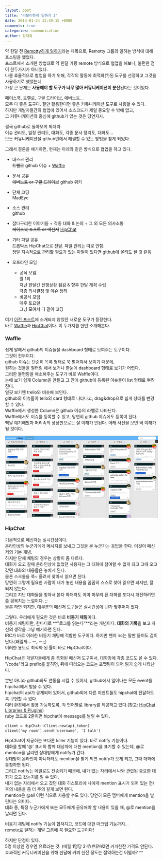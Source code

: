 ```yaml
---
layout: post
title: "리모티하게 일하기 2"
date: 2014-01-24 13:49:15 +0900
comments: true
categories: communication
author: 장재휴
---
```



약 한달 전  [Remotty하게 일하기](/blog/2013/12/10/remottyhage-ilhagi/)라는 제목으로, Remotty 그룹의 일하는 방식에 대해 포스팅을 했었다.  
포스트에서 소개한 방법대로 약 한달 가량 remote 방식으로 협업을 해보니, 불편한 점이 한두가지가 아니었다.  
나름 효율적으로 협업을 하기 위해, 각각의 활동에 최적화(?)된 도구를 선정하고 그것을 사용하기로 했었는데  
가장 큰 문제는 **사용해야 할 도구가 너무 많아 커뮤니케이션이 분산**된다는 것이었다.

페이스북, 트렐로, 구글 드라이브, 에버노트...  
모두 다 좋은 도구다. 잘만 활용한다면 좋은 커뮤니케이션 도구로 사용할 수 있다.  
하지만 개발자들간의 협업에 있어서 소스코드가 제일 중요할 수 밖에 없고,  
그 커뮤니케이션의 중심에 github가 있는 것은 당연지사.

결국 github로 돌아오게 되더라.  
이슈 관리도, 일정 관리도, 대화도, 각종 문서 정리도, 대화도...  
모든 커뮤니케이션을 github안에서 해결할 수 있는 방법을 찾게 되었다.


그래서 결론을 얘기하면, 현재는 아래와 같은 방식으로 협업을 하고 있다.

- 태스크 관리  
<del>트렐로</del> github 이슈 + [Waffle](https://waffle.io/)

- 문서 공유  
<del>에버노트 or 구글 드라이브</del> github 위키

- 단체 코딩  
MadEye

- 소스 관리  
github

- 잡다구리한 이야기들 + 각종 대화 & 논의 + 그 외 모든 의사소통  
<del>페이스북 포스트 or 메신저</del> [HipChat](https://www.hipchat.com)

- 기타 파일 공유  
<del>드롭박스</del> HipChat으로 전달. 파일 관리는 따로 안함.  
정말 지속적으로 관리할 필요가 있는 파일이 있다면 github에 올려도 될 것 같음

- 오프라인 모임  
 	- 공식 모임  
 월 1회  
 지난 한달간 진행상황 점검 & 향후 한달 계획 수립  
 각종 의사결정 및 이슈 정리
 	- 비공식 모임  
 매주 토요일  
 그냥 모여서 다 같이 코딩  


여기 [이전 포스트](/blog/2013/12/10/remottyhage-ilhagi/)에 소개되지 않았던 새로운 도구가 등장한다.  
바로 [Waffle](https://waffle.io/)과 [HipChat](https://www.hipchat.com)이다.
이 두가지를 한번 소개해본다.

### Waffle

쉽게 말해서 github의 이슈들을 dashboard 형태로 보여주는 도구이다.  
그것이 전부이다.  
github 이슈는 단순히 목록 형태로 쭉 펼쳐져서 보이기 때문에,  
원하는 것들을 필터링 해서 보거나 한눈에 dashboard 형태로 보기가 어렵다.  
그러한 불편함을 해소해주는 도구가 바로 Waffle이다.  
눈에 보기 쉽게 Column을 만들고 그 안에 github에 등록된 이슈들이 list 형태로 뿌려진다.  
얼핏 보기엔 trello와 비슷해 보인다.  
github의 이슈들이 tello의 card 형태로 나타나고, drag&drop으로 쉽게 상태를 변경할 수 있다.  
Waffle에서 생성한 Column은 github 이슈의 라벨로 나타난다.  
Waffle에서도 이슈를 등록할 수 있고, 당연히 github 이슈에도 등록이 된다.  
백날 얘기해봤자 머리속의 상상만으로는 잘 이해가 안된다. 아래 사진을 보면 딱 이해가 될 것이다.

![waffle](/images/waffle.png "waffle")

### HipChat

기본적으로 메신저는 실시간성이다.  
온라인상의 누군가에게 메시지를 보내고 그것을 본 누군가는 응답을 한다. 이것이 메신저의 기본 개념.  
하지만 단체 채팅의 경우는 상황이 좀 다르다.  
대화가 오고 갈때 온라인상에 없었던 사용자는 그 대화에 참여할 수 없게 되고 그때 오고 갔던 대화의 내용들은 놓치게 된다.  
물론 스크롤을 쭉~ 올려서 찾아서 읽으면 된다.  
당연히 그렇게 필요한 사람이 내가 놓친 내용을 꼼꼼히 스스로 찾아 읽으면 되지만, 잘 되지 않는다.  
그리고 지난 대화들을 찾아서 본다 하더라도 이미 마무리 된 대화를 또다시 개진하려면 좀 뒷북치는 느낌이다. ;;  
물론 하면 되지만, 대부분의 메신저 도구들은 실시간성에 UI가 맞추어져 있다.  

그렇다. 우리에게 필요한 것은 바로 **비동기 채팅**이다.  
비동기 채팅이란, 한마디로 **"로그를 읽는다"**라는 개념이다. **대화의 기록**을 보고 자신의 생각을 그냥 얘기하면 된다.  
IRC가 바로 이러한 비동기 채팅에 적합한 도구이다. 하지만 왠지 irc는 말만 들어도 겁이 난다.(왜일까... ㅡ,.ㅡ;;)  
이러한 용도로 최적화 된 툴이 바로 HipChat이다.  

HipChat은 개발자들에게 좀 특화된 메신저 도구여서, 대화창에 각종 코드도 쓸 수 있다.  
"/code"라고 prefix를 붙히면, 뒤에 따라오는 코드는 포맷팅이 되어 읽기 쉽게 나타난다.

뿐만 아니라 github와도 연동을 시킬 수 있어서, github에서 일어나는 모든 event를 hipchat에서 받을 수 있다.  
hipchat의 api가 공개되어 있어서, github외에 다른 이벤트들도 hipchat에 전달하도록 구현할 수 있다.  
여러 환경에서 활용 가능하도록, 각 언어별로 library를 제공하고 있다.(참고: [HipChat Libraries & Plugins](https://www.hipchat.com/docs/api/libraries))  
ruby 코드로 2줄이면 hipchat에 message를 날릴 수 있다.
```
client = HipChat::Client.new(api_token)
client['my room'].send('username', 'I talk')
```
  
  
HipChat이 제공하는 또다른 killer 기능이 있다. 바로 notify 기능이다.  
대화를 할때 '@' 표시와 함께 대상자에 대한 mention을 표기할 수 있는데, @로 mention을 날리면 상대방에게 notify가 간다.  
상대방이 온라인이 아니더라도 mention을 받게 되면 notify가 오게 되고, 그때 대화에 동참하면 된다.  
그리고 notify는 메일로도 전송되기 때문에, 내가 없는 자리에서 나와 관련된 중요한 대화가 오고 갔는지를 알 수 있다.  
내가 없는 자리에서 오고 갔던 대화 히스토리에 나에게 mention 표시가 되어 있는 전/후의 내용을 좀 더 주의 깊게 보면 된다.  
mention은 @all 이런 식으로 사용할 수도 있다. 당연히 모든 멤버에게 mention을 날린다는 의미다.  
대화 중, 특정 누군가에게 또는 모두에게 공유해야 할 내용이 있을 때, @로 mention을 날리면 된다.  

비동기 채팅에 notify 기능이 합쳐지고, 코드에 대한 마크업 기능까지...  
remote로 일하는 개발 그룹에 꼭 필요한 도구이다!  

하지만 단점이 있다.  
5명 이상인 경우엔 유료라는 것. (매월 1명당 2$씩)  
한달에 2$면 커피한잔 가격도 안된다.  
효과적인 커뮤니케이션을 위해 한달에 커피 한잔 정도는 절약하는건 어떨까? ^^  
